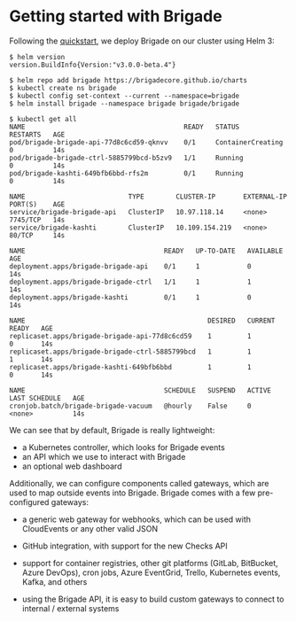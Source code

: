 # Getting started with Brigade

Following the [quickstart][quickstart], we deploy Brigade on our cluster using Helm 3:

```
$ helm version
version.BuildInfo{Version:"v3.0.0-beta.4"}

$ helm repo add brigade https://brigadecore.github.io/charts
$ kubectl create ns brigade
$ kubectl config set-context --current --namespace=brigade
$ helm install brigade --namespace brigade brigade/brigade

$ kubectl get all
NAME                                        READY   STATUS              RESTARTS   AGE
pod/brigade-brigade-api-77d8c6cd59-qknvv    0/1     ContainerCreating   0          14s
pod/brigade-brigade-ctrl-5885799bcd-b5zv9   1/1     Running             0          14s
pod/brigade-kashti-649bfb6bbd-rfs2m         0/1     Running             0          14s

NAME                          TYPE        CLUSTER-IP       EXTERNAL-IP   PORT(S)    AGE
service/brigade-brigade-api   ClusterIP   10.97.118.14     <none>        7745/TCP   14s
service/brigade-kashti        ClusterIP   10.109.154.219   <none>        80/TCP     14s

NAME                                   READY   UP-TO-DATE   AVAILABLE   AGE
deployment.apps/brigade-brigade-api    0/1     1            0           14s
deployment.apps/brigade-brigade-ctrl   1/1     1            1           14s
deployment.apps/brigade-kashti         0/1     1            0           14s

NAME                                              DESIRED   CURRENT   READY   AGE
replicaset.apps/brigade-brigade-api-77d8c6cd59    1         1         0       14s
replicaset.apps/brigade-brigade-ctrl-5885799bcd   1         1         1       14s
replicaset.apps/brigade-kashti-649bfb6bbd         1         1         0       14s

NAME                                   SCHEDULE   SUSPEND   ACTIVE   LAST SCHEDULE   AGE
cronjob.batch/brigade-brigade-vacuum   @hourly    False     0        <none>          14s
```

We can see that by default, Brigade is really lightweight:

- a Kubernetes controller, which looks for Brigade events
- an API which we use to interact with Brigade
- an optional web dashboard

Additionally, we can configure components called gateways, which are used to map outside events into Brigade. Brigade comes with a few pre-configured gateways:

- a generic web gateway for webhooks, which can be used with CloudEvents or any other valid JSON
- GitHub integration, with support for the new Checks API
- support for container registries, other git platforms (GitLab, BitBucket, Azure DevOps), cron jobs, Azure EventGrid, Trello, Kubernetes events, Kafka, and others

- using the Brigade API, it is easy to build custom gateways to connect to internal / external systems

[quickstart]: https://docs.brigade.sh/intro/quickstart/
